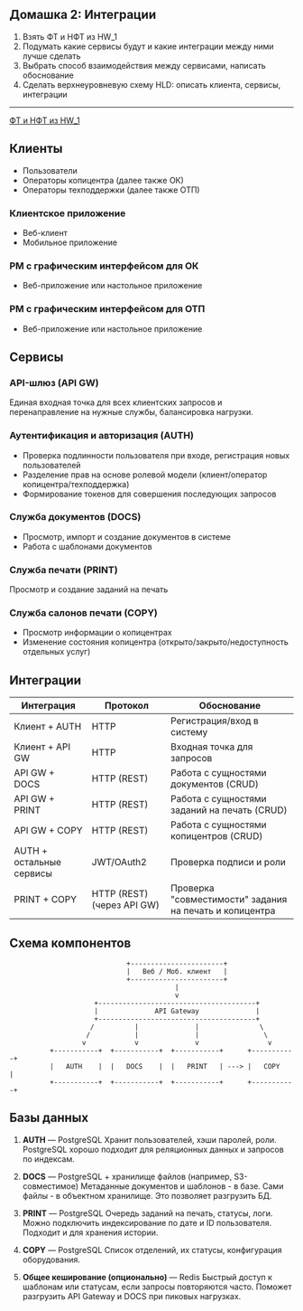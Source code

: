 ## Домашка 2: Интеграции

1. Взять ФТ и НФТ из HW_1
2. Подумать какие сервисы будут и какие интеграции между ними лучше сделать
3. Выбрать способ взаимодействия между сервисами, написать обоснование
4. Сделать верхнеуровневую схему HLD: описать клиента, сервисы, интеграции

---
[ФТ и НФТ из HW_1](https://github.com/nikolaysavelev/system-design-hse-miem-2025/pull/32/files)

## Клиенты
- Пользователи
- Операторы копицентра (далее также ОК)
- Операторы техподдержки (далее также ОТП)


### Клиентское приложение
- Веб-клиент
- Мобильное приложение

### РМ с графическим интерфейсом для ОК
- Веб-приложение или настольное приложение

### РМ с графическим интерфейсом для ОТП
- Веб-приложение или настольное приложение


## Сервисы

### API-шлюз (API GW)
Единая входная точка для всех клиентских запросов и перенаправление на нужные службы, балансировка нагрузки.

### Аутентификация и авторизация (AUTH)
- Проверка подлинности пользователя при входе, регистрация новых пользователей
- Разделение прав на основе ролевой модели (клиент/оператор копицентра/техподдержка)
- Формирование токенов для совершения последующих запросов

### Служба документов (DOCS)
- Просмотр, импорт и создание документов в системе
- Работа с шаблонами документов

### Служба печати (PRINT)
Просмотр и создание заданий на печать

### Служба салонов печати (COPY)
- Просмотр информации о копицентрах
- Изменение состояния копицентра (открыто/закрыто/недоступность отдельных услуг)


## Интеграции

| Интеграция                  | Протокол                   | Обоснование                                             |
|-----------------------------|----------------------------|---------------------------------------------------------|
| Клиент + AUTH               | HTTP                       | Регистрация/вход в систему                              |
| Клиент + API GW             | HTTP                       | Входная точка для запросов                              |
| API GW + DOCS               | HTTP (REST)                | Работа с сущностями документов (CRUD)                   |
| API GW + PRINT              | HTTP (REST)                | Работа с сущностями заданий на печать (CRUD)            |
| API GW + COPY               | HTTP (REST)                | Работа с сущностями копицентров (CRUD)                  |
| AUTH + остальные сервисы    | JWT/OAuth2                 | Проверка подписи и роли                                 |
| PRINT + COPY                | HTTP (REST) (через API GW) | Проверка "совместимости" задания на печать и копицентра |

## Схема компонентов
```
                             +-----------------------+
                             |   Веб / Моб. клиент   |
                             +-----------------------+
                                         |
                                         v
                     +---------------------------------------+
                     |              API Gateway              |
                     +---------------------------------------+
                    /          |              |               \
                   /           |              |                \
                  v            v              v                 v
          +-----------+  +-----------+  +-----------+      +-----------+
          |   AUTH    |  |   DOCS    |  |   PRINT   | ---> |   COPY    |
          +-----------+  +-----------+  +-----------+      +-----------+
```

## Базы данных
1. **AUTH** — PostgreSQL
   Хранит пользователей, хэши паролей, роли. PostgreSQL хорошо подходит для реляционных данных и запросов по индексам.

2. **DOCS** — PostgreSQL + хранилище файлов (например, S3-совместимое)
   Метаданные документов и шаблонов - в базе. Сами файлы - в объектном хранилище. Это позволяет разгрузить БД.

3. **PRINT** — PostgreSQL
   Очередь заданий на печать, статусы, логи. Можно подключить индексирование по дате и ID пользователя. Подходит и для хранения истории.

4. **COPY** — PostgreSQL
   Список отделений, их статусы, конфигурация оборудования.

5. **Общее кеширование (опционально)** — Redis
   Быстрый доступ к шаблонам или статусам, если запросы повторяются часто. Поможет разгрузить API Gateway и DOCS при пиковых нагрузках.

